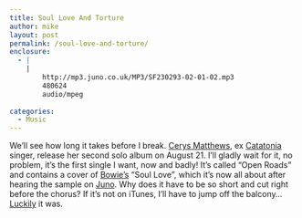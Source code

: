 ```yaml
---
title: Soul Love And Torture
author: mike
layout: post
permalink: /soul-love-and-torture/
enclosure:
  - |
    |
        http://mp3.juno.co.uk/MP3/SF230293-02-01-02.mp3
        480624
        audio/mpeg
        
categories:
  - Music
---
```

We&#8217;ll see how long it takes before I break. [Cerys Matthews][1], ex [Catatonia][2] singer, release her second solo album on August 21. I&#8217;ll gladly wait for it, no problem, it&#8217;s the first single I want, now and badly! It&#8217;s called &#8220;Open Roads&#8221; and contains a cover of [Bowie&#8217;s][3] &#8220;Soul Love&#8221;, which it&#8217;s now all about after hearing the sample on [Juno][4]. Why does it have to be so short and cut right before the chorus? If it&#8217;s not on iTunes, I&#8217;ll have to jump off the balcony&#8230; [Luckily][5] it was.

 [1]: http://www.cerysmatthews.info/
 [2]: http://en.wikipedia.org/wiki/Catatonia_(band)
 [3]: http://ww.davidbowie.com
 [4]: http://mp3.juno.co.uk/MP3/SF230293-02-01-02.mp3
 [5]: http://phobos.apple.com/WebObjects/MZStore.woa/wa/viewAlbum?playlistId=166041796&s=143456&i=166041814